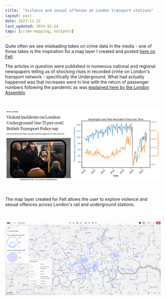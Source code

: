 ```yaml
---
title:  "Violence and sexual offences at London transport stations"
layout: post
date: 2023-11-22
last_updated: 2024-02-24
tags: [crime-mapping, hotspots]
---
```


Quite often we see misleading takes on crime data in the media - one of those takes is the inspiration for a map layer I created and posted <a href="https://felt.com/map/btp-london-dNirKv9B9ASxmumRUvrkZvxD?loc=51.53461,-0.13169,12.08z&share=1" target="_blank">here on Felt</a>

The articles in question were published in numerous national and regional newspapers telling us of shocking rises in recorded crime on London's transport network - specifically the Underground. What had actually happened was that increases were in line with the return of passenger numbers following the pandemic as was <a href="https://www.london.gov.uk/who-we-are/what-london-assembly-does/questions-mayor/find-an-answer/violent-incidents-london-underground-1" target="_blank">explained here by the London Assembly</a>

<br>


![75 per cent rise in crime](/assets/images/crime_on_underground.png)


<br>


The map layer created for Felt allows the user to explore violence and sexual offences across London's rail and underground stations.

<br>


[![Felt Map Preview](/assets/images/felt-map-preview.png)](https://felt.com/map/btp-london-dNirKv9B9ASxmumRUvrkZvxD?loc=51.53461,-0.13169,12.08z&share=1)



